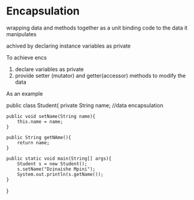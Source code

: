 # Encapsulation 
wrapping data and methods together as a unit 
binding code to the data it manipulates 


achived by declaring instance variables as private 


To achieve encs
1. declare variables as private 
2. provide setter (mutator) and getter(accessor) methods to modify the data 

As an example 

public class Student{
	private String name; //data encapsulation

	public void setName(String name){
		this.name = name; 
	}

	public String getNAme(){
		return name; 
	}

	public static void main(String[] args){
		Student s = new Student();
		s.setName("Dzinaishe Mpini");
		System.out.println(s.getName());
	}
}
